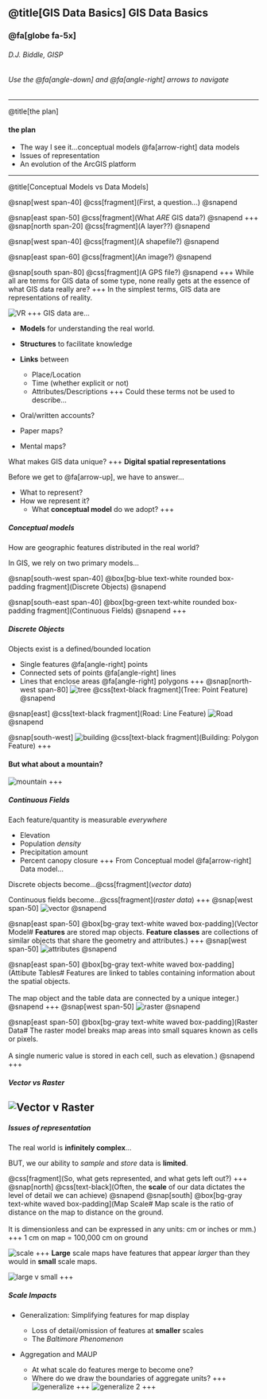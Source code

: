 @title[GIS Data Basics]
GIS Data Basics
-------------------------------
### @fa[globe fa-5x]
###### D.J. Biddle, GISP
###### Use the @fa[angle-down] and @fa[angle-right] arrows to navigate
---
@title[the plan]
#### the plan
- The way I see it...conceptual models @fa[arrow-right] data models
- Issues of representation
- An evolution of the ArcGIS platform
---
@title[Conceptual Models vs Data Models]

@snap[west span-40]
@css[fragment](First, a question...)
@snapend

@snap[east span-50]
@css[fragment](What *ARE* GIS data?)
@snapend
+++
@snap[north span-20]
@css[fragment](A layer??)
@snapend

@snap[west span-40]
@css[fragment](A shapefile?)
@snapend

@snap[east span-60]
@css[fragment](An image?)
@snapend

@snap[south span-80]
@css[fragment](A GPS file?)
@snapend
+++
While all are terms for GIS data of some type, none really gets at the essence of what GIS data really are?
+++
In the simplest terms, GIS data are representations of reality. 

![VR](https://media.giphy.com/media/26AHxbQMIf0CzRdTO/giphy.gif)
+++
GIS data are...

- **Models** for understanding the real world.
- **Structures** to facilitate knowledge
- **Links** between
    - Place/Location
	- Time (whether explicit or not)
	- Attributes/Descriptions
+++
Could these terms not be used to describe...

- Oral/written accounts?
- Paper maps? 
- Mental maps? 

What makes GIS data unique? 
+++
**Digital spatial representations**

Before we get to @fa[arrow-up], we have to answer...

- What to represent?
- How we represent it? 
    - What **conceptual model** do we adopt? 
+++
##### Conceptual models

How are geographic features distributed in the real world?

In GIS, we rely on two primary models...



@snap[south-west span-40]
@box[bg-blue text-white rounded box-padding fragment](Discrete Objects)
@snapend

@snap[south-east span-40]
@box[bg-green text-white rounded box-padding fragment](Continuous Fields)
@snapend
+++
##### Discrete Objects

Objects exist is a defined/bounded location

- Single features @fa[angle-right] points
- Connected sets of points @fa[angle-right] lines
- Lines that enclose areas @fa[angle-right] polygons
+++
@snap[north-west span-80]
![tree](images/tree.jpg) 
@css[text-black fragment](Tree: Point Feature)
@snapend

@snap[east]
@css[text-black fragment](Road: Line Feature) 
![Road](images/road.jpg)
@snapend

@snap[south-west]
![building](images/building.jpg) 
@css[text-black fragment](Building: Polygon Feature)
+++
#### But what about a mountain? 
![mountain](images/mountain.png)
+++
##### Continuous Fields

Each feature/quantity is measurable *everywhere*

- Elevation
- Population *density*
- Precipitation amount
- Percent canopy closure
+++
From Conceptual model @fa[arrow-right] Data model...

Discrete objects become...@css[fragment](*vector data*)

Continuous fields become...@css[fragment](*raster data*)
+++
@snap[west span-50]
![vector](images/vector.jpg)
@snapend

@snap[east span-50]
@box[bg-gray text-white waved box-padding](Vector Model# **Features** are stored map objects. **Feature classes** are collections of similar objects that share the geometry and attributes.)
+++
@snap[west span-50]
![attributes](images/attributes.jpg)
@snapend

@snap[east span-50]
@box[bg-gray text-white waved box-padding](Attibute Tables# Features are linked to tables containing information about the spatial objects. <br/><br/>The map object and the table data are connected by a unique integer.)
@snapend
+++
@snap[west span-50]
![raster](images/raster.jpg)
@snapend

@snap[east span-50]
@box[bg-gray text-white waved box-padding](Raster Data# The raster model breaks map areas into small squares known as cells or pixels. <br/><br/>A single numeric value is stored in each cell, such as elevation.)
@snapend
+++
##### Vector vs Raster
![Vector v Raster](images/vector-vs-raster.jpg)
---
##### Issues of representation

The real world is **infinitely complex**...

BUT, we our ability to *sample* and *store* data is **limited**. 

@css[fragment](So, what gets represented, and what gets left out?)
+++
@snap[north]
@css[text-black](Often, the **scale** of our data dictates the level of detail we can achieve)
@snapend
@snap[south]
@box[bg-gray text-white waved box-padding](Map Scale# Map scale is the ratio of distance on the map to distance on the ground. <br/><br/> It is dimensionless and can be expressed in any units: cm or inches or mm.)
+++
1 cm on map = 100,000 cm on ground

![scale](images/scale.png)
+++
**Large** scale maps have features that appear *larger* than they would in **small** scale maps.

![large v small](images/large-vs-small.jpg)
+++
##### Scale Impacts
- Generalization: Simplifying features for map display
    - Loss of detail/omission of features at **smaller** scales
    - The *Baltimore Phenomenon*

- Aggregation and MAUP
    - At what scale do features merge to become one? 
	- Where do we draw the boundaries of aggregate units?
+++
![generalize](images/generalize.jpg)
+++
![generalize 2](images/generalize2.jpg)
+++

	



